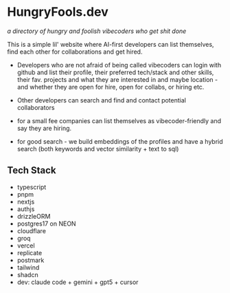 # HungryFools.dev

_a directory of hungry and foolish vibecoders who get shit done_

This is a simple lil' website where AI-first developers can list themselves, find each other for collaborations and get hired.

- Developers who are not afraid of being called vibecoders can login with github and list their profile, their preferred tech/stack and other skills, their fav. projects and what they are interested in and maybe location - and whether they are open for hire, open for collabs, or hiring etc.

- Other developers can search and find and contact potential collaborators

- for a small fee companies can list themselves as vibecoder-friendly and say they are hiring.

- for good search - we build embeddings of the profiles and have a hybrid search (both keywords and vector similarity + text to sql)

## Tech Stack

- typescript
- pnpm
- nextjs
- authjs
- drizzleORM
- postgres17 on NEON
- cloudflare
- groq
- vercel
- replicate
- postmark
- tailwind
- shadcn
- dev: claude code + gemini + gpt5 + cursor
